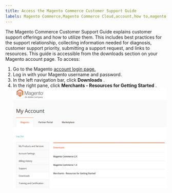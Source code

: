 ```yaml
---
title: Access the Magento Commerce Customer Support Guide
labels: Magento Commerce,Magento Commerce Cloud,account,how to,magento commerce customer support guide,support,support ticket
---
```


The Magento Commerce Customer Support Guide explains customer support offerings and how to utilize them. This includes best practices for the support relationship, collecting information needed for diagnosis, customer support priority, submitting a support request, and links to resources. This guide is accessible from the downloads section on your Magento account page. To access:

1. Go to the Magento [account login page.](https://account.magento.com/customer/account/login) 
1. Log in with your Magento username and password.
1. In the left navigation bar, click **Downloads** .
1. In the right pane, click **Merchants - Resources for Getting Started** .    ![access_magento_commerce_customer_support_guide.png](assets/access_magento_commerce_customer_support_guide.png)    

